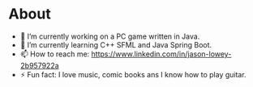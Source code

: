 # About 

- 🔭 I’m currently working on a PC game written in Java.
- 🌱 I’m currently learning C++ SFML and Java Spring Boot.
- 📫 How to reach me: https://www.linkedin.com/in/jason-lowey-2b957922a
- ⚡ Fun fact: I love music, comic books ans I know how to play guitar.
